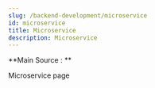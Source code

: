 ```yaml
---
slug: /backend-development/microservice
id: microservice
title: Microservice
description: Microservice
---
```


**Main Source : **

Microservice page

